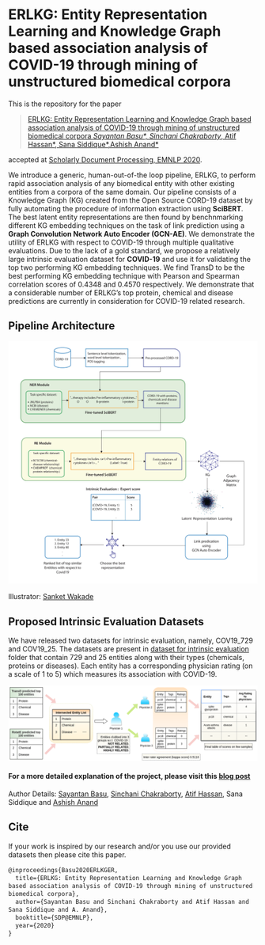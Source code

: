 # ERLKG: Entity Representation Learning and Knowledge Graph based association analysis of COVID-19 through mining of unstructured biomedical corpora

This is the repository for the paper

>[ERLKG: Entity Representation Learning and Knowledge Graph based association analysis of COVID-19 through mining of unstructured biomedical corpora *Sayantan Basu\*, Sinchani Chakraborty*, Atif Hassan*, Sana Siddique*,Ashish Anand*](https://www.aclweb.org/anthology/2020.sdp-1.15/)

accepted at [Scholarly Document Processing, EMNLP 2020](https://ornlcda.github.io/SDProc/index.html).


We introduce a generic, human-out-of-the loop pipeline, ERLKG, to perform rapid association analysis of any biomedical entity with other existing entities from a corpora of the same domain. Our pipeline consists of a Knowledge Graph (KG) created from the Open Source CORD-19 dataset by fully automating the procedure of information extraction using **SciBERT**. The best latent entity representations are then found by benchnmarking different KG embedding techniques on the task of link prediction using a **Graph Convolution Network Auto Encoder (GCN-AE)**. We demonstrate the utility of ERLKG with respect to COVID-19 through multiple qualitative evaluations. Due to the lack of a gold standard, we propose a relatively large intrinsic evaluation dataset for **COVID-19** and use it for validating the top two performing KG embedding techniques. We find TransD to be the best performing KG embedding technique with Pearson and Spearman correlation scores of 0.4348 and 0.4570 respectively. We demonstrate that a considerable number of ERLKG’s top protein, chemical and disease predictions are currently in consideration for COVID-19 related research.


## Pipeline Architecture
<p align="center">
  <img width="700" alt="mono_ar" src="https://github.com/sayantanbasu05/ERKLG/blob/master/Images/ERLKG_illustration.jpg">
</p>

Illustrator: [Sanket Wakade](https://www.linkedin.com/in/sanket-wakade/)


## Proposed Intrinsic Evaluation Datasets
We have released two datasets for intrinsic evaluation, namely, COV19_729 and COV19_25. The datasets are present in [dataset for intrinsic evaluation](https://github.com/sayantanbasu05/ERKLG/tree/master/Dataset%20for%20Intrinsic%20Evaluation) folder that contain 729 and 25 entities along with their types (chemicals, proteins or diseases). Each entity has a corresponding physician rating (on a scale of 1 to 5) which measures its association with COVID-19.

<p align="center">
  <img width="700" alt="mono_ar" src="https://github.com/sayantanbasu05/ERKLG/blob/master/Images/COV19_25%20Dataset%20Construction.png">
</p>



#### For a more detailed explanation of the project, please visit this [blog post](https://www.deepwizai.com/erlkg)


Author Details: [Sayantan Basu](https://www.linkedin.com/in/sayantan-basu-a29861a1/), [Sinchani Chakraborty](https://www.linkedin.com/in/sinchani-chakraborty-087321ab/), [Atif Hassan](https://www.linkedin.com/in/atif-hassan-1a8a45127/), Sana Siddique and [Ashish Anand](https://www.linkedin.com/in/anandashish/)

## Cite
If your work is inspired by our research and/or you use our provided datasets then please cite this paper.
```
@inproceedings{Basu2020ERLKGER,
  title={ERLKG: Entity Representation Learning and Knowledge Graph based association analysis of COVID-19 through mining of unstructured biomedical corpora},
  author={Sayantan Basu and Sinchani Chakraborty and Atif Hassan and Sana Siddique and A. Anand},
  booktitle={SDP@EMNLP},
  year={2020}
}
```
